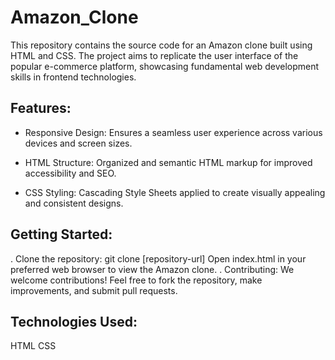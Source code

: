 # Amazon_Clone
This repository contains the source code for an Amazon clone built using HTML and CSS. The project aims to replicate the user interface of the popular e-commerce platform, showcasing fundamental web development skills in frontend technologies.
 ## Features:
 * Responsive Design: Ensures a seamless user experience across various devices and screen sizes.

 * HTML Structure: Organized and semantic HTML markup for improved accessibility and SEO.

 * CSS Styling: Cascading Style Sheets applied to create visually appealing and consistent designs.

 ## Getting Started:
. Clone the repository: git clone [repository-url]
 Open index.html in your preferred web browser to view the Amazon clone.
. Contributing:
We welcome contributions! Feel free to fork the repository, make improvements, and submit pull requests.

## Technologies Used:
HTML
CSS
